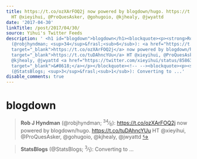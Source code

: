 ```yaml
---
title: https://t.co/ozXArFOQ2j now powered by blogdown/hugo. https://t.co/tuDAhncYUu
  HT @xieyihui, @ProQuesAsker, @gohugoio, @kjhealy, @jwyattd
date: '2017-04-30'
linkTitle: /post/2017/04/30/
source: Yihui's Twitter Feeds
description: ' <h1 id="blogdown">blogdown</h1><blockquote><p><strong>Rob J Hyndman</strong>
  (@robjhyndman; <sup>34</sup>&frasl;<sub>6</sub>): <a href="https://t.co/ozXArFOQ2j"
  target="_blank">https://t.co/ozXArFOQ2j</a> now powered by blogdown/hugo. <a href="https://t.co/tuDAhncYUu"
  target="_blank">https://t.co/tuDAhncYUu</a> HT @xieyihui, @ProQuesAsker, @gohugoio,
  @kjhealy, @jwyattd <a href="https://twitter.com/xieyihui/status/858639555338960896"
  target="_blank">&#8618;</a></p></blockquote><!-- --><blockquote><p><strong>StatsBlogs</strong>
  (@StatsBlogs; <sup>3</sup>&frasl;<sub>1</sub>): Converting to ...'
disable_comments: true
---
```

 <h1 id="blogdown">blogdown</h1><blockquote><p><strong>Rob J Hyndman</strong> (@robjhyndman; <sup>34</sup>&frasl;<sub>6</sub>): <a href="https://t.co/ozXArFOQ2j" target="_blank">https://t.co/ozXArFOQ2j</a> now powered by blogdown/hugo. <a href="https://t.co/tuDAhncYUu" target="_blank">https://t.co/tuDAhncYUu</a> HT @xieyihui, @ProQuesAsker, @gohugoio, @kjhealy, @jwyattd <a href="https://twitter.com/xieyihui/status/858639555338960896" target="_blank">&#8618;</a></p></blockquote><!-- --><blockquote><p><strong>StatsBlogs</strong> (@StatsBlogs; <sup>3</sup>&frasl;<sub>1</sub>): Converting to ...